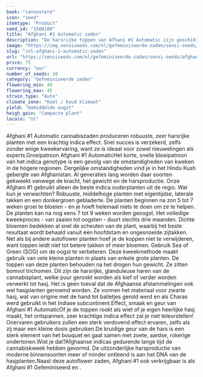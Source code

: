 ```yaml
---
book: "cannastore"
icon: "seed"
itemtype: "Product"
seed_id: "1560108"
title: "Afghani #1 Automatic zaden"
description: "De harsrijke toppen van Afhani #1 Automatic zijn geschikt voor het produceren van hasj. Onderschat het verdovende effect niet."
image: "https://img.sensiseeds.com/nl/gefeminiseerde-zaden/sensi-seeds/afghani-1-automatic-image.png"
slug: "/nl-afghani-1-automatic-zaden"
url: "https://sensiseeds.com/nl/gefeminiseerde-zaden/sensi-seeds/afghani-1-automatic?a_aid=cannastore"
price: 75
currency: "eur"
number_of_seeds: 10
category: "Gefeminiseerde zaden"
flowering_min: 40
flowering_max: 45
strain_type: "Auto"
climate_zone: "Koel / koud klimaat"
yield: "Gemiddelde oogst"
heigh_gain: "Compacte plant"
locale: "nl"
---
```

Afghani #1 Automatic cannabiszaden produceren robuuste, zeer harsrijke planten met een krachtig indica effect. Snel succes is verzekerd, zelfs zonder enige kweekervaring, want ze is ideaal voor zowel nieuwelingen als experts.Groeipatroon Afghani #1 AutomaticHet korte, snelle bloeipatroon van het indica genotype is een gevolg van de omstandigheden van kweken in de hogere regionen. Dergelijke omstandigheden vind je in het Hindu Kush gebergte van Afghanistan. Al generaties lang worden daar soorten gekweekt vanwege de kracht, het gewicht en de harsproductie. Onze Afghani #1 gebruikt alleen de beste indica ouderplanten uit de regio. Wat kun je verwachten? Robuuste, middelhoge planten met eigentijdse, laterale takken en een donkergroen gebladerte. De planten beginnen na zon 5 tot 7 weken groei te bloeien - en je hoeft helemaal niets te doen om ze te helpen. De planten kan na nog eens 7 tot 9 weken worden geoogst. Het volledige kweekproces - van zaaien tot oogsten - duurt slechts drie maanden. Dichte bloemen bedekken al snel de scheuten van de plant, waarbij het beste resultaat wordt behaald vanuit één hoofdstam en ongesnoeide zijtakken. Net als bij andere autoflower planten hoef je de koppen niet te verwijderen, want toppen leidt niet tot betere takken of meer bloemen. Gebruik Sea of Green (SOG) om de oogst te verbeteren. Deze kweekmethode maakt gebruik van vele kleine planten in plaats van enkele grote planten. De toppen van deze planten behouden na het drogen hun gewicht. Ze zitten bomvol trichomen. Dit zijn de harsrijke, glanduleuse haren van de cannabisplant, welke puur gerookt worden als kief of verder worden verwerkt tot hasj. Het is geen toeval dat de Afghaanse afstammelingen ook wel hasjplanten genoemd worden. Ze vormen het materiaal voor zwarte hasj, wat van origine met de hand tot balletjes gerold werd en als Charas werd gebruikt in het Indiase subcontinent.Effect, smaak en geur van Afghani #1 AutomaticOf je de toppen rookt als wiet of je eigen heerlijke hasj maakt, het ontspannen, zeer krachtige indica effect zal je niet teleurstellen! Onervaren gebruikers zullen een sterk verdovend effect ervaren, zelfs als zij maar een kleine dosis gebruiken.De kruidige geur van de hars is een sterk element van het bouquet en gaat samen met zoete, aardse, rokerige ondertonen.Wist je dat?Afghaanse indicas gedurende lange tijd de cannabiskweek hebben gevormd. De uitzonderlijke harsproductie van moderne binnensoorten meer of minder ontleend is aan het DNA van de hasjplanten.Naast deze autoflower zaden, Afghani #1 ook verkrijgbaar is als Afghani #1 Gefeminiseerd en .
